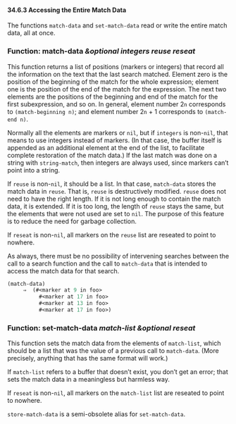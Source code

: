 

#### 34.6.3 Accessing the Entire Match Data

The functions `match-data` and `set-match-data` read or write the entire match data, all at once.

### Function: **match-data** *\&optional integers reuse reseat*

This function returns a list of positions (markers or integers) that record all the information on the text that the last search matched. Element zero is the position of the beginning of the match for the whole expression; element one is the position of the end of the match for the expression. The next two elements are the positions of the beginning and end of the match for the first subexpression, and so on. In general, element number 2`n` corresponds to `(match-beginning n)`; and element number 2`n` + 1 corresponds to `(match-end n)`.

Normally all the elements are markers or `nil`, but if `integers` is non-`nil`, that means to use integers instead of markers. (In that case, the buffer itself is appended as an additional element at the end of the list, to facilitate complete restoration of the match data.) If the last match was done on a string with `string-match`, then integers are always used, since markers can’t point into a string.

If `reuse` is non-`nil`, it should be a list. In that case, `match-data` stores the match data in `reuse`. That is, `reuse` is destructively modified. `reuse` does not need to have the right length. If it is not long enough to contain the match data, it is extended. If it is too long, the length of `reuse` stays the same, but the elements that were not used are set to `nil`. The purpose of this feature is to reduce the need for garbage collection.

If `reseat` is non-`nil`, all markers on the `reuse` list are reseated to point to nowhere.

As always, there must be no possibility of intervening searches between the call to a search function and the call to `match-data` that is intended to access the match data for that search.

```lisp
(match-data)
     ⇒  (#<marker at 9 in foo>
          #<marker at 17 in foo>
          #<marker at 13 in foo>
          #<marker at 17 in foo>)
```

### Function: **set-match-data** *match-list \&optional reseat*

This function sets the match data from the elements of `match-list`, which should be a list that was the value of a previous call to `match-data`. (More precisely, anything that has the same format will work.)

If `match-list` refers to a buffer that doesn’t exist, you don’t get an error; that sets the match data in a meaningless but harmless way.

If `reseat` is non-`nil`, all markers on the `match-list` list are reseated to point to nowhere.

`store-match-data` is a semi-obsolete alias for `set-match-data`.
